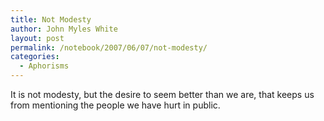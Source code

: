 ```yaml
---
title: Not Modesty
author: John Myles White
layout: post
permalink: /notebook/2007/06/07/not-modesty/
categories:
  - Aphorisms
---
```


It is not modesty, but the desire to seem better than we are, that keeps us from mentioning the people we have hurt in public.
